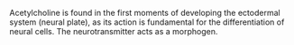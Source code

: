 Acetylcholine is found in the first moments of developing the ectodermal system (neural plate), as its action is fundamental for the differentiation of neural cells. The neurotransmitter acts as a morphogen.